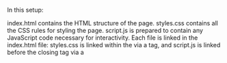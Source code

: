 In this setup:

index.html contains the HTML structure of the page.
styles.css contains all the CSS rules for styling the page.
script.js is prepared to contain any JavaScript code necessary for interactivity.
Each file is linked in the index.html file: styles.css is linked within the <head> via a <link> tag, and script.js is linked before the closing </body> tag via a <script> tag. This is the standard way to organize HTML, CSS, and JavaScript for web pages.

This code provides a static layout similar to YouTube's structure. The "video-player" and "video-description" divs are placeholders and can be replaced with actual content or further designed to look more like YouTube's interface. The rectangles in the sidebar act as placeholders for menu items.
